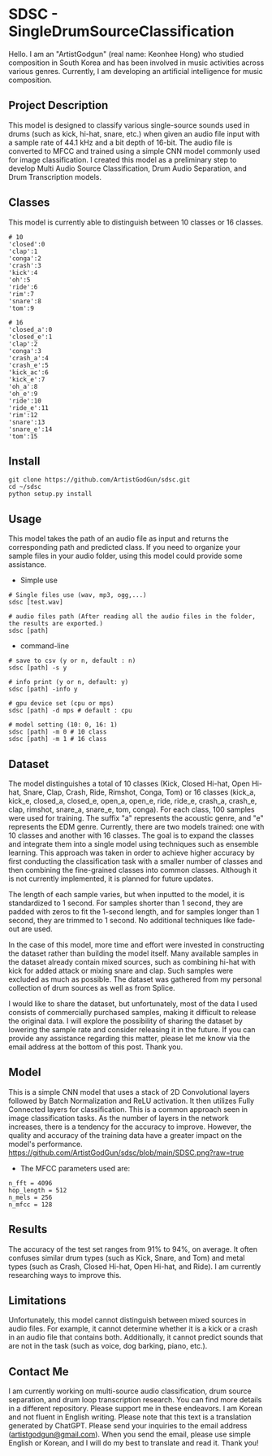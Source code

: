 # SDSC - SingleDrumSourceClassification 
Hello. I am an "ArtistGodgun" (real name: Keonhee Hong) who studied composition in South Korea and has been involved in music activities across various genres. Currently, I am developing an artificial intelligence for music composition. 

## Project Description

This model is designed to classify various single-source sounds used in drums (such as kick, hi-hat, snare, etc.) when given an audio file input with a sample rate of 44.1 kHz and a bit depth of 16-bit. The audio file is converted to MFCC and trained using a simple CNN model commonly used for image classification. I created this model as a preliminary step to develop Multi Audio Source Classification, Drum Audio Separation, and Drum Transcription models.

## Classes
This model is currently able to distinguish between 10 classes or 16 classes.
```
# 10
'closed':0
'clap':1
'conga':2
'crash':3
'kick':4
'oh':5
'ride':6
'rim':7
'snare':8
'tom':9
```
```
# 16
'closed_a':0
'closed_e':1
'clap':2
'conga':3
'crash_a':4
'crash_e':5
'kick_ac':6
'kick_e':7
'oh_a':8
'oh_e':9
'ride':10
'ride_e':11
'rim':12
'snare':13
'snare_e':14
'tom':15
```

## Install
```
git clone https://github.com/ArtistGodGun/sdsc.git
cd ~/sdsc
python setup.py install
```

## Usage

This model takes the path of an audio file as input and returns the corresponding path and predicted class. If you need to organize your sample files in your audio folder, using this model could provide some assistance.

* Simple use
```
# Single files use (wav, mp3, ogg,...)
sdsc [test.wav]

# audio files path (After reading all the audio files in the folder, the results are exported.)
sdsc [path]
```

* command-line
```
# save to csv (y or n, default : n)
sdsc [path] -s y

# info print (y or n, default: y)
sdsc [path] -info y

# gpu device set (cpu or mps)
sdsc [path] -d mps # default : cpu

# model setting (10: 0, 16: 1)
sdsc [path] -m 0 # 10 class
sdsc [path] -m 1 # 16 class
```

## Dataset
The model distinguishes a total of 10 classes (Kick, Closed Hi-hat, Open Hi-hat, Snare, Clap, Crash, Ride, Rimshot, Conga, Tom) or 16 classes (kick_a, kick_e, closed_a, closed_e, open_a, open_e, ride, ride_e, crash_a, crash_e, clap, rimshot, snare_a, snare_e, tom, conga). For each class, 100 samples were used for training. The suffix "a" represents the acoustic genre, and "e" represents the EDM genre. Currently, there are two models trained: one with 10 classes and another with 16 classes. The goal is to expand the classes and integrate them into a single model using techniques such as ensemble learning. This approach was taken in order to achieve higher accuracy by first conducting the classification task with a smaller number of classes and then combining the fine-grained classes into common classes. Although it is not currently implemented, it is planned for future updates.

The length of each sample varies, but when inputted to the model, it is standardized to 1 second. For samples shorter than 1 second, they are padded with zeros to fit the 1-second length, and for samples longer than 1 second, they are trimmed to 1 second. No additional techniques like fade-out are used.

In the case of this model, more time and effort were invested in constructing the dataset rather than building the model itself. Many available samples in the dataset already contain mixed sources, such as combining hi-hat with kick for added attack or mixing snare and clap. Such samples were excluded as much as possible. The dataset was gathered from my personal collection of drum sources as well as from Splice.

I would like to share the dataset, but unfortunately, most of the data I used consists of commercially purchased samples, making it difficult to release the original data. I will explore the possibility of sharing the dataset by lowering the sample rate and consider releasing it in the future. If you can provide any assistance regarding this matter, please let me know via the email address at the bottom of this post. Thank you.

## Model
This is a simple CNN model that uses a stack of 2D Convolutional layers followed by Batch Normalization and ReLU activation. It then utilizes Fully Connected layers for classification. This is a common approach seen in image classification tasks. As the number of layers in the network increases, there is a tendency for the accuracy to improve. However, the quality and accuracy of the training data have a greater impact on the model's performance.
https://github.com/ArtistGodGun/sdsc/blob/main/SDSC.png?raw=true

* The MFCC parameters used are:
```
n_fft = 4096
hop_length = 512
n_mels = 256
n_mfcc = 128
```

## Results
The accuracy of the test set ranges from 91% to 94%, on average. It often confuses similar drum types (such as Kick, Snare, and Tom) and metal types (such as Crash, Closed Hi-hat, Open Hi-hat, and Ride). I am currently researching ways to improve this.

## Limitations
Unfortunately, this model cannot distinguish between mixed sources in audio files. For example, it cannot determine whether it is a kick or a crash in an audio file that contains both. Additionally, it cannot predict sounds that are not in the task (such as voice, dog barking, piano, etc.).

## Contact Me
I am currently working on multi-source audio classification, drum source separation, and drum loop transcription research. You can find more details in a different repository. Please support me in these endeavors.
I am Korean and not fluent in English writing. Please note that this text is a translation generated by ChatGPT. 
Please send your inquiries to the email address (artistgodgun@gmail.com). When you send the email, please use simple English or Korean, and I will do my best to translate and read it. Thank you!